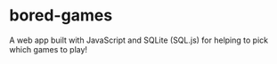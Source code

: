 # bored-games
A web app built with JavaScript and SQLite (SQL.js) for helping to pick which games to play!
